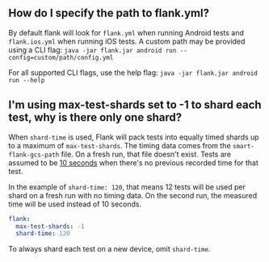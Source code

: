 ## How do I specify the path to flank.yml?

By default flank will look for `flank.yml` when running Android tests and `flank.ios.yml` when running iOS tests.
A custom path may be provided using a CLI flag: `java -jar flank.jar android run --config=custom/path/config.yml`

For all supported CLI flags, use the help flag: `java -jar flank.jar android run --help`

## I'm using max-test-shards set to -1 to shard each test, why is there only one shard?

When `shard-time` is used, Flank will pack tests into equally timed shards up to a maximum of `max-test-shards`.
The timing data comes from the `smart-flank-gcs-path` file. On a fresh run, that file doesn't exist.
Tests are assumed to be [10 seconds][1] when there's no previous recorded time for that test.

In the example of `shard-time: 120`, that means 12 tests will be used per shard on a fresh run with no timing data.
On the second run, the measured time will be used instead of 10 seconds.

```yaml
flank:
  max-test-shards: -1
  shard-time: 120
```

To always shard each test on a new device, omit `shard-time`.

[1]: https://github.com/TestArmada/flank/blob/6d128ce949247ea3b5066677a220b93b028ae77f/test_runner/src/main/kotlin/ftl/shard/Shard.kt#L92
